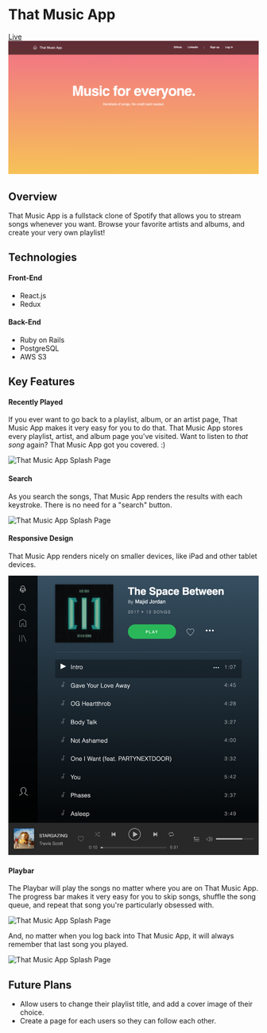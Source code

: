 # That Music App

[Live](https://that-music-app.herokuapp.com/#/)
![That Music App Splash Page](./app/assets/images/that-music-app-splash.png)

## Overview

That Music App is a fullstack clone of Spotify that allows you to stream songs whenever you want. Browse your favorite artists and albums, and create your very own playlist!

## Technologies

#### Front-End
* React.js
* Redux

#### Back-End
* Ruby on Rails
* PostgreSQL
* AWS S3

## Key Features

#### Recently Played
If you ever want to go back to a playlist, album, or an artist page, That Music App makes it very easy for you to do that. That Music App stores every playlist, artist, and album page you've visited. Want to listen to *that song* again? That Music App got you covered. :)

![That Music App Splash Page](./app/assets/images/recently-played.gif)

#### Search
As you search the songs, That Music App renders the results with each keystroke. There is no need for a "search" button.

![That Music App Splash Page](./app/assets/images/that-music-app-search.gif)

#### Responsive Design
That Music App renders nicely on smaller devices, like iPad and other tablet devices.

![That Music App Splash Page](./app/assets/images/that-music-app-responsive.png)

#### Playbar
The Playbar will play the songs no matter where you are on That Music App. The progress bar makes it very easy for you to skip songs, shuffle the song queue, and repeat that song you're particularly obsessed with.

![That Music App Splash Page](./app/assets/images/that-music-app-playbar.gif)

And, no matter when you log back into That Music App, it will always remember that last song you played.

![That Music App Splash Page](./app/assets/images/that-music-app-login.gif)

## Future Plans
* Allow users to change their playlist title, and add a cover image of their choice.
* Create a page for each users so they can follow each other.
